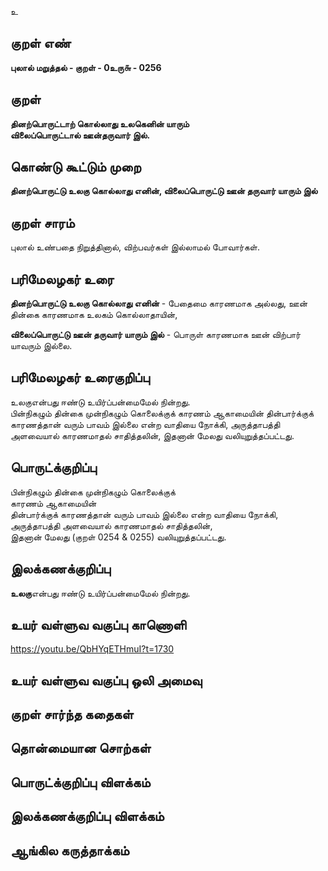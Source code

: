 உ

## குறள் எண் 

**புலால் மறுத்தல் - குறள் - 0உரு௬ - 0256**  

## குறள் 

**தினற்பொருட்டாற் கொல்லாது உலகெனின் யாரும்  
விலைப்பொருட்டால் ஊன்தருவார் இல்.**

## கொண்டு கூட்டும் முறை

**தினற்பொருட்டு உலகு கொல்லாது எனின், விலைப்பொருட்டு ஊன் தருவார் யாரும் இல்** 

## குறள் சாரம் 

புலால் உண்பதை நிறுத்தினால், விற்பவர்கள் இல்லாமல் போவார்கள்.  

## பரிமேலழகர் உரை

**தினற்பொருட்டு உலகு கொல்லாது எனின்** - பேதைமை காரணமாக அல்லது, ஊன் தின்கை காரணமாக உலகம் கொல்லாதாயின்,  

**விலைப்பொருட்டு ஊன் தருவார் யாரும் இல்** - பொருள் காரணமாக ஊன் விற்பார் யாவரும் இல்லை.

## பரிமேலழகர் உரைகுறிப்பு   

உலகுஎன்பது ஈண்டு உயிர்ப்பன்மைமேல் நின்றது.  
பின்நிகழும் தின்கை முன்நிகழும் கொலைக்குக் காரணம் ஆகாமையின் தின்பார்க்குக் காரணத்தான் வரும் பாவம் இல்லை என்ற வாதியை நோக்கி, அருத்தாபத்தி அளவையால் காரணமாதல் சாதித்தலின், இதனான் மேலது வலியுறுத்தப்பட்டது.   

## பொருட்க்குறிப்பு   

பின்நிகழும் தின்கை முன்நிகழும் கொலைக்குக்  
காரணம் ஆகாமையின்  
தின்பார்க்குக் காரணத்தான் வரும் பாவம் இல்லை என்ற வாதியை நோக்கி,   
அருத்தாபத்தி அளவையால் காரணமாதல் சாதித்தலின்,  
இதனான் மேலது (குறள் 0254 & 0255)  வலியுறுத்தப்பட்டது.

## இலக்கணக்குறிப்பு  

**உலகு**என்பது ஈண்டு உயிர்ப்பன்மைமேல் நின்றது.  
  
## உயர் வள்ளுவ வகுப்பு காணொளி

https://youtu.be/QbHYqETHmuI?t=1730

## உயர் வள்ளுவ வகுப்பு ஒலி அமைவு 

 
## குறள் சார்ந்த கதைகள் 


## தொன்மையான சொற்கள்


## பொருட்க்குறிப்பு விளக்கம்


## இலக்கணக்குறிப்பு விளக்கம்


## ஆங்கில கருத்தாக்கம் 


